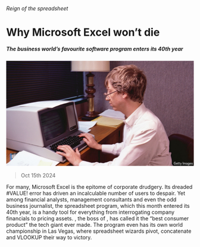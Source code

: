 ###### Reign of the spreadsheet

# Why Microsoft Excel won’t die 

##### The business world’s favourite software program enters its 40th year 

![image](images/20241019_WBP002.jpg) 

> Oct 15th 2024 

For many, Microsoft Excel is the epitome of corporate drudgery. Its dreaded #VALUE! error has driven an incalculable number of users to despair. Yet among financial analysts, management consultants and even the odd business journalist, the spreadsheet program, which this month entered its 40th year, is a handy tool for everything from interrogating company financials to pricing assets. , the boss of , has called it the “best consumer product” the tech giant ever made. The program even has its own world championship in Las Vegas, where spreadsheet wizards pivot, concatenate and VLOOKUP their way to victory. 

